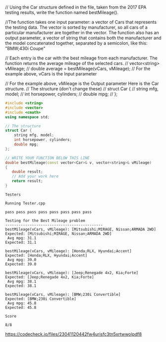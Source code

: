 // Using the Car structure defined in the file, taken from the 2017 EPA testing results, write the function named bestMileage().

//The function takes one input parameter: a vector of Cars that represents the testing data. The vector is sorted by manufacturer, so all cars of a particular manufacturer are together in the vector. The function also has an output parameter, a vector of string that contains both the manufacturer and the model concatenated together, separated by a semicolon, like this: "BMW;430i Coupe"

// Each entry is the car with the best mileage from each manufacturer. The function returns the average mileage of the selected cars.
// vector\<string\> vMileage;
//  double average = bestMileage(vCars, vMileage);
// For the example above, vCars is the Input parameter

// For the example above, vMileage is the Output parameter Here is the Car structure.
// The structure (don't change these)
// struct Car {
//    string mfg, model;
//    int horsepower, cylinders;
//    double mpg;
// };


```cpp
#include <string>
#include <vector>
#include <cmath>
using namespace std;

// The structure
struct Car {
    string mfg, model;
    int horsepower, cylinders;
    double mpg;
};

// WRITE YOUR FUNCTION BELOW THIS LINE
double bestMileage(const vector<Car>& v, vector<string>& vMileage)
{
   double result;
   // Add your work here
   return result;
}
```

```text
Testers

Running Tester.cpp

pass pass pass pass pass pass pass pass

Testing for the Best Mileage problem
--------------------------------------------
bestMileage(vCars, vMileage): [Mitsubishi;MIRAGE, Nissan;ARMADA 2WD]
Expected: [Mitsubishi;MIRAGE, Nissan;ARMADA 2WD]
 Avg mpg: 31.1
Expected: 31.1

bestMileage(vCars, vMileage): [Honda;RLX, Hyundai;Accent]
Expected: [Honda;RLX, Hyundai;Accent]
 Avg mpg: 39.0
Expected: 39.0

bestMileage(vCars, vMileage): [Jeep;Renegade 4x2, Kia;Forte]
Expected: [Jeep;Renegade 4x2, Kia;Forte]
 Avg mpg: 38.1
Expected: 38.1

bestMileage(vCars, vMileage): [BMW;230i Convertible]
Expected: [BMW;230i Convertible]
 Avg mpg: 45.8
Expected: 45.8

Score

8/8
```

https://codecheck.io/files/23041120442fw4urisfc3tn5xrtwwolpdf8